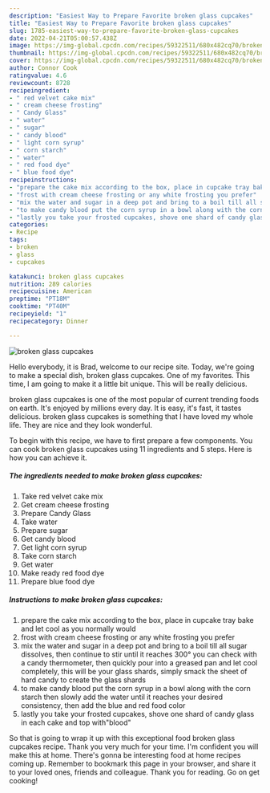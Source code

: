 ```yaml
---
description: "Easiest Way to Prepare Favorite broken glass cupcakes"
title: "Easiest Way to Prepare Favorite broken glass cupcakes"
slug: 1785-easiest-way-to-prepare-favorite-broken-glass-cupcakes
date: 2022-04-21T05:00:57.438Z
image: https://img-global.cpcdn.com/recipes/59322511/680x482cq70/broken-glass-cupcakes-recipe-main-photo.jpg
thumbnail: https://img-global.cpcdn.com/recipes/59322511/680x482cq70/broken-glass-cupcakes-recipe-main-photo.jpg
cover: https://img-global.cpcdn.com/recipes/59322511/680x482cq70/broken-glass-cupcakes-recipe-main-photo.jpg
author: Connor Cook
ratingvalue: 4.6
reviewcount: 8728
recipeingredient:
- " red velvet cake mix"
- " cream cheese frosting"
- " Candy Glass"
- " water"
- " sugar"
- " candy blood"
- " light corn syrup"
- " corn starch"
- " water"
- " red food dye"
- " blue food dye"
recipeinstructions:
- "prepare the cake mix according to the box, place in cupcake tray bake and let cool as you normally would"
- "frost with cream cheese frosting or any white frosting you prefer"
- "mix the water and sugar in a deep pot and bring to a boil till all sugar dissolves, then continue to stir until it reaches 300° you can check with a candy thermometer, then quickly pour into a greased pan and let cool completely, this will be your glass shards, simply smack the sheet of hard candy to create the glass shards"
- "to make candy blood put the corn syrup in a bowl along with the corn starch then slowly add the water until it reaches your desired consistency, then add the blue and red food color"
- "lastly you take your frosted cupcakes, shove one shard of candy glass in each cake and top with&#34;blood&#34;"
categories:
- Recipe
tags:
- broken
- glass
- cupcakes

katakunci: broken glass cupcakes 
nutrition: 289 calories
recipecuisine: American
preptime: "PT18M"
cooktime: "PT40M"
recipeyield: "1"
recipecategory: Dinner

---
```



![broken glass cupcakes](https://img-global.cpcdn.com/recipes/59322511/680x482cq70/broken-glass-cupcakes-recipe-main-photo.jpg)

Hello everybody, it is Brad, welcome to our recipe site. Today, we're going to make a special dish, broken glass cupcakes. One of my favorites. This time, I am going to make it a little bit unique. This will be really delicious.



broken glass cupcakes is one of the most popular of current trending foods on earth. It's enjoyed by millions every day. It is easy, it's fast, it tastes delicious. broken glass cupcakes is something that I have loved my whole life. They are nice and they look wonderful.


To begin with this recipe, we have to first prepare a few components. You can cook broken glass cupcakes using 11 ingredients and 5 steps. Here is how you can achieve it.

<!--inarticleads1-->

##### The ingredients needed to make broken glass cupcakes:

1. Take  red velvet cake mix
1. Get  cream cheese frosting
1. Prepare  Candy Glass
1. Take  water
1. Prepare  sugar
1. Get  candy blood
1. Get  light corn syrup
1. Take  corn starch
1. Get  water
1. Make ready  red food dye
1. Prepare  blue food dye




<!--inarticleads2-->

##### Instructions to make broken glass cupcakes:

1. prepare the cake mix according to the box, place in cupcake tray bake and let cool as you normally would
1. frost with cream cheese frosting or any white frosting you prefer
1. mix the water and sugar in a deep pot and bring to a boil till all sugar dissolves, then continue to stir until it reaches 300° you can check with a candy thermometer, then quickly pour into a greased pan and let cool completely, this will be your glass shards, simply smack the sheet of hard candy to create the glass shards
1. to make candy blood put the corn syrup in a bowl along with the corn starch then slowly add the water until it reaches your desired consistency, then add the blue and red food color
1. lastly you take your frosted cupcakes, shove one shard of candy glass in each cake and top with&#34;blood&#34;




So that is going to wrap it up with this exceptional food broken glass cupcakes recipe. Thank you very much for your time. I'm confident you will make this at home. There's gonna be interesting food at home recipes coming up. Remember to bookmark this page in your browser, and share it to your loved ones, friends and colleague. Thank you for reading. Go on get cooking!
